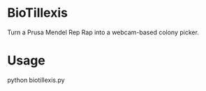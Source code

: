 BioTillexis
===========

Turn a Prusa Mendel Rep Rap into a webcam-based colony picker.

Usage
====
python biotillexis.py
